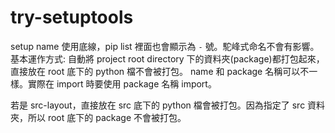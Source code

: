 # try-setuptools

setup name 使用底線，pip list 裡面也會顯示為 `-` 號。駝峰式命名不會有影響。
基本運作方式: 自動將 project root directory 下的資料夾(package)都打包起來，直接放在 root 底下的 python 檔不會被打包。
name 和 package 名稱可以不一樣。實際在 import 時要使用 package 名稱 import。

若是 src-layout，直接放在 src 底下的 python 檔會被打包。因為指定了 src 資料夾，所以 root 底下的 package 不會被打包。
